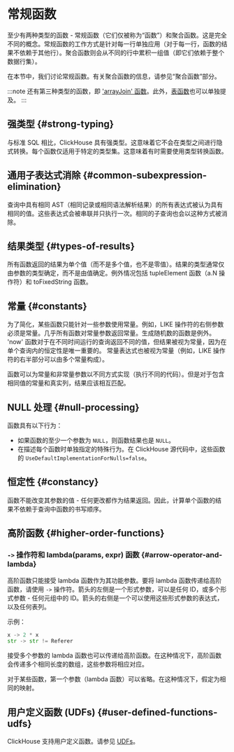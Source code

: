 
# 常规函数

至少有两种类型的函数 - 常规函数（它们仅被称为“函数”）和聚合函数。这是完全不同的概念。常规函数的工作方式是针对每一行单独应用（对于每一行，函数的结果不依赖于其他行）。聚合函数则会从不同的行中累积一组值（即它们依赖于整个数据行集）。

在本节中，我们讨论常规函数。有关聚合函数的信息，请参见“聚合函数”部分。

:::note 
还有第三种类型的函数，即 ['arrayJoin' 函数](../functions/array-join.md)。此外，[表函数](../table-functions/index.md)也可以单独提及。
:::

## 强类型 {#strong-typing}

与标准 SQL 相比，ClickHouse 具有强类型。这意味着它不会在类型之间进行隐式转换。每个函数仅适用于特定的类型集。这意味着有时需要使用类型转换函数。

## 通用子表达式消除 {#common-subexpression-elimination}

查询中具有相同 AST（相同记录或相同语法解析结果）的所有表达式被认为具有相同的值。这些表达式会被串联并只执行一次。相同的子查询也会以这种方式被消除。

## 结果类型 {#types-of-results}

所有函数返回的结果为单个值（而不是多个值，也不是零值）。结果的类型通常仅由参数的类型确定，而不是由值确定。例外情况包括 tupleElement 函数（a.N 操作符）和 toFixedString 函数。

## 常量 {#constants}

为了简化，某些函数只能针对一些参数使用常量。例如，LIKE 操作符的右侧参数必须是常量。几乎所有函数对常量参数返回常量。生成随机数的函数是例外。
'now' 函数对于在不同时间运行的查询返回不同的值，但结果被视为常量，因为在单个查询内的恒定性是唯一重要的。
常量表达式也被视为常量（例如，LIKE 操作符的右半部分可以由多个常量构成）。

函数可以为常量和非常量参数以不同方式实现（执行不同的代码）。但是对于包含相同值的常量和真实列，结果应该相互匹配。

## NULL 处理 {#null-processing}

函数具有以下行为：

- 如果函数的至少一个参数为 `NULL`，则函数结果也是 `NULL`。
- 在描述每个函数时单独指定的特殊行为。在 ClickHouse 源代码中，这些函数的 `UseDefaultImplementationForNulls=false`。

## 恒定性 {#constancy}

函数不能改变其参数的值 - 任何更改都作为结果返回。因此，计算单个函数的结果不依赖于查询中函数的书写顺序。

## 高阶函数 {#higher-order-functions}

### `->` 操作符和 lambda(params, expr) 函数 {#arrow-operator-and-lambda}

高阶函数只能接受 lambda 函数作为其功能参数。要将 lambda 函数传递给高阶函数，请使用 `->` 操作符。箭头的左侧是一个形式参数，可以是任何 ID，或多个形式参数 - 任何元组中的 ID。箭头的右侧是一个可以使用这些形式参数的表达式，以及任何表列。

示例：

```python
x -> 2 * x
str -> str != Referer
```

接受多个参数的 lambda 函数也可以传递给高阶函数。在这种情况下，高阶函数会传递多个相同长度的数组，这些参数将相应对应。

对于某些函数，第一个参数（lambda 函数）可以省略。在这种情况下，假定为相同的映射。

## 用户定义函数 (UDFs) {#user-defined-functions-udfs}

ClickHouse 支持用户定义函数。请参见 [UDFs](../functions/udf.md)。
